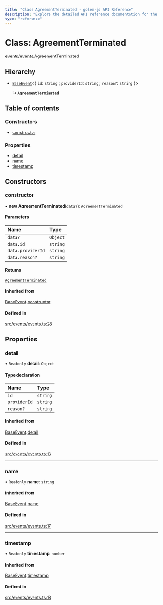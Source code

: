```yaml
---
title: "Class AgreementTerminated - golem-js API Reference"
description: "Explore the detailed API reference documentation for the Class AgreementTerminated within the golem-js SDK for the Golem Network."
type: "reference"
---
```

# Class: AgreementTerminated

[events/events](../modules/events_events).AgreementTerminated

## Hierarchy

- [`BaseEvent`](events_events.BaseEvent)\<\{ `id`: `string` ; `providerId`: `string` ; `reason?`: `string`  }\>

  ↳ **`AgreementTerminated`**

## Table of contents

### Constructors

- [constructor](events_events.AgreementTerminated#constructor)

### Properties

- [detail](events_events.AgreementTerminated#detail)
- [name](events_events.AgreementTerminated#name)
- [timestamp](events_events.AgreementTerminated#timestamp)

## Constructors

### constructor

• **new AgreementTerminated**(`data?`): [`AgreementTerminated`](events_events.AgreementTerminated)

#### Parameters

| Name | Type |
| :------ | :------ |
| `data?` | `Object` |
| `data.id` | `string` |
| `data.providerId` | `string` |
| `data.reason?` | `string` |

#### Returns

[`AgreementTerminated`](events_events.AgreementTerminated)

#### Inherited from

[BaseEvent](events_events.BaseEvent).[constructor](events_events.BaseEvent#constructor)

#### Defined in

[src/events/events.ts:28](https://github.com/golemfactory/golem-js/blob/fd7ccbc/src/events/events.ts#L28)

## Properties

### detail

• `Readonly` **detail**: `Object`

#### Type declaration

| Name | Type |
| :------ | :------ |
| `id` | `string` |
| `providerId` | `string` |
| `reason?` | `string` |

#### Inherited from

[BaseEvent](events_events.BaseEvent).[detail](events_events.BaseEvent#detail)

#### Defined in

[src/events/events.ts:16](https://github.com/golemfactory/golem-js/blob/fd7ccbc/src/events/events.ts#L16)

___

### name

• `Readonly` **name**: `string`

#### Inherited from

[BaseEvent](events_events.BaseEvent).[name](events_events.BaseEvent#name)

#### Defined in

[src/events/events.ts:17](https://github.com/golemfactory/golem-js/blob/fd7ccbc/src/events/events.ts#L17)

___

### timestamp

• `Readonly` **timestamp**: `number`

#### Inherited from

[BaseEvent](events_events.BaseEvent).[timestamp](events_events.BaseEvent#timestamp)

#### Defined in

[src/events/events.ts:18](https://github.com/golemfactory/golem-js/blob/fd7ccbc/src/events/events.ts#L18)
